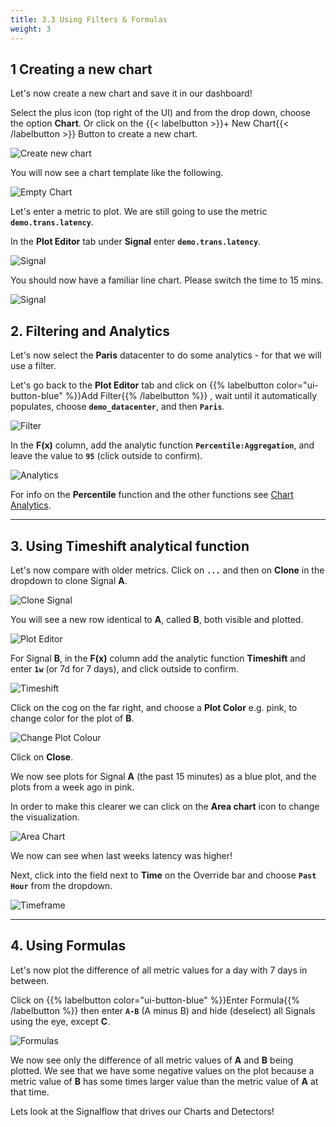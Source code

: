 ```yaml
---
title: 3.3 Using Filters & Formulas
weight: 3
---
```


## 1 Creating a new chart

Let's now create a new chart and save it in our dashboard!

Select the plus icon (top right of the UI) and from the drop down, choose the option **Chart**.
Or click on the {{< labelbutton >}}+ New Chart{{< /labelbutton >}} Button to create a new chart.

![Create new chart](../../images/M-Filter-0.png)

You will now see a chart template like the following.

![Empty Chart](../../images/M-Editing-6.png)

Let's enter a metric to plot. We are still going to use the metric **`demo.trans.latency`**.

In the **Plot Editor** tab under **Signal** enter **`demo.trans.latency`**.

![Signal](../../images/plot-editor.png)

You should now have a familiar line chart. Please switch the time to 15 mins.

![Signal](../../images/M-Filter-10.png)

## 2. Filtering and Analytics

Let's now select the **Paris** datacenter to do some analytics - for that we will use a filter.

Let's go back to the **Plot Editor** tab and click on {{% labelbutton color="ui-button-blue" %}}Add Filter{{% /labelbutton %}}
, wait until it automatically populates, choose **`demo_datacenter`**, and then **`Paris`**.

![Filter](../../images/M-Filter-1.png)

In the **F(x)** column, add the analytic function **`Percentile:Aggregation`**, and leave the value to **`95`** (click outside to confirm).

![Analytics](../../images/M-Filter-2.png)

For info on the **Percentile** function and the other functions see [Chart Analytics](https://docs.splunk.com/Observability/data-visualization/charts/gain-insights-through-chart-analytics.html#gain-insights-through-chart-analytics).

---

## 3. Using Timeshift analytical function

Let's now compare with older metrics. Click on **`...`** and then on **Clone** in the dropdown to clone Signal **A**.

![Clone Signal](../../images/M-Filter-3.png)

You will see a new row identical to **A**, called **B**, both visible and plotted.

![Plot Editor](../../images/M-Filter-4.png)

For Signal **B**, in the **F(x)** column add the analytic function **Timeshift** and enter **`1w`** (or 7d for 7 days), and click outside to confirm.

![Timeshift](../../images/M-Filter-5.png)

Click on the cog on the far right, and choose a **Plot Color** e.g. pink, to change color for the plot of **B**.

![Change Plot Colour](../../images/M-Filter-6.png)

Click on **Close**.

We now see plots for Signal **A** (the past 15 minutes) as a blue plot, and the plots from a week ago in pink.

In order to make this clearer we can click on the **Area chart** icon to change the visualization.

![Area Chart](../../images/M-Filter-8.png)

We now can see when last weeks latency was higher!

Next, click into the field next to **Time** on the Override bar and choose **`Past Hour`** from the dropdown.

![Timeframe](../../images/M-Filter-9.png)

---

## 4. Using Formulas

Let's now plot the difference of all metric values for a day with 7 days in between.

Click on {{% labelbutton color="ui-button-blue" %}}Enter Formula{{% /labelbutton %}}
 then enter **`A-B`** (A minus B) and hide (deselect) all Signals using the eye, except **C**.

![Formulas](../../images/M-Filter-11.png)

We now see only the difference of all metric values of **A** and **B** being plotted. We see that we have some negative values on the plot because a metric value of **B** has some times larger value than the metric value of **A** at that time.

Lets look at the Signalflow that drives our Charts and Detectors!

